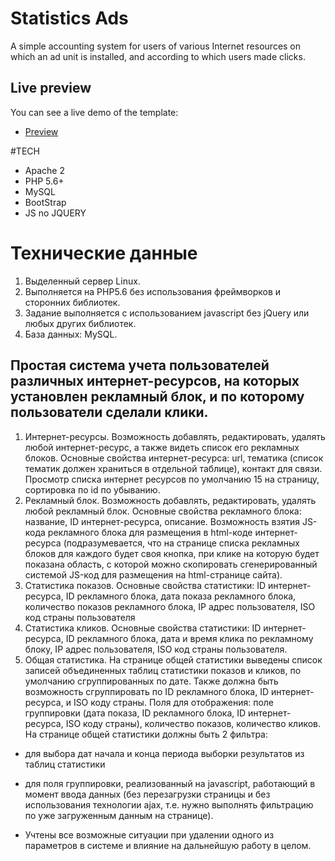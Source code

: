 # Statistics Ads

A simple accounting system for users of various Internet resources on which an ad unit is installed, and according to which users made clicks.

## Live preview
You can see a live demo of the template:

* [Preview](http://statistics.ang.center)

#TECH
- Apache 2
- PHP 5.6+
- MySQL
- BootStrap
- JS no JQUERY

# Технические данные
1. Выделенный сервер Linux.
2. Выполняется на PHP5.6 без использования фреймворков и сторонних библиотек.
3. Задание выполняется с использованием javascript без jQuery или любых других библиотек.
4. База данных: MySQL.



## Простая система учета пользователей различных интернет-ресурсов, на которых установлен рекламный блок, и по которому пользователи сделали клики.
1. Интернет-ресурсы.
Возможность добавлять, редактировать, удалять любой интернет-ресурс, а также видеть список его
рекламных блоков.
Основные свойства интернет-ресурса: url, тематика (список тематик должен храниться в отдельной
таблице), контакт для связи.
Просмотр списка интернет ресурсов по умолчанию 15 на страницу, сортировка по id по убыванию.
2. Рекламный блок.
Возможность добавлять, редактировать, удалять любой рекламный блок.
Основные свойства рекламного блока: название, ID интернет-ресурса, описание.
Возможность взятия JS-кода рекламного блока для размещения в html-коде интернет-ресурса
(подразумевается, что на странице списка рекламных блоков для каждого будет своя кнопка, при
клике на которую будет показана область, с которой можно скопировать сгенерированный системой
JS-код для размещения на html-странице сайта).
3. Статистика показов.
Основные свойства статистики: ID интернет-ресурса, ID рекламного блока, дата показа рекламного
блока, количество показов рекламного блока, IP адрес пользователя, ISO код страны пользователя
4. Статистика кликов.
Основные свойства статистики: ID интернет-ресурса, ID рекламного блока, дата и время клика по
рекламному блоку, IP адрес пользователя, ISO код страны пользователя.
5. Общая статистика.
На странице общей статистики выведены список записей объединенных таблиц статистики
показов и кликов, по умолчанию сгруппированных по дате. Также должна быть возможность
сгруппировать по ID рекламного блока, ID интернет-ресурса, и ISO коду страны.
Поля для отображения: поле группировки (дата показа, ID рекламного блока, ID интернет-ресурса,
ISO коду страны), количество показов, количество кликов.
На странице общей статистики должны быть 2 фильтра:
- для выбора дат начала и конца периода выборки результатов из таблиц статистики
- для поля группировки, реализованный на javascript, работающий в момент ввода данных (без
перезагрузки страницы и без использования технологии ajax, т.е. нужно выполнять фильтрацию по
уже загруженным данным на странице).

- Учтены все возможные ситуации при удалении одного из параметров в системе и
влияние на дальнейшую работу в целом.
